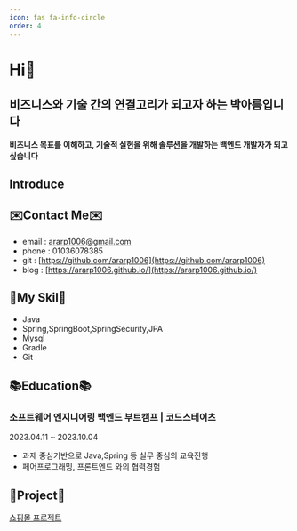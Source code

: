 ```yaml
---
icon: fas fa-info-circle
order: 4
---
```


# Hi👋 
## **비즈니스와 기술 간의 연결고리가 되고자 하는 박아름입니다**
**비즈니스 목표를 이해하고, 기술적 실현을 위해 솔루션을 개발하는 백엔드 개발자가 되고 싶습니다**

## Introduce

## ✉️**Contact Me**✉️
-  email : [ararp1006@gmail.com](mailto:ararp@gmail.com)
- phone  : 01036078385
- git : [https://github.com/ararp1006](https://github.com/ararp1006)
- blog : [https://ararp1006.github.io/](https://ararp1006.github.io/)


## 💜**My Skil**💜
- Java
- Spring,SpringBoot,SpringSecurity,JPA
- Mysql
- Gradle
- Git


## 📚**Education**📚
###  **소프트웨어 엔지니어링 백엔드 부트캠프 | 코드스테이츠** 
2023.04.11 ~ 2023.10.04 
- 과제 중심기반으로 Java,Spring 등 실무 중심의 교육진행
- 페어프로그래밍, 프론트엔드 와의 협력경험


##  💙**Project**💙

[쇼핑몰 프로젝트](https://ararp1006.github.io/posts/%EB%A9%94%EC%9D%B8%ED%94%84%EB%A1%9C%EC%A0%9D%ED%8A%B8/)

